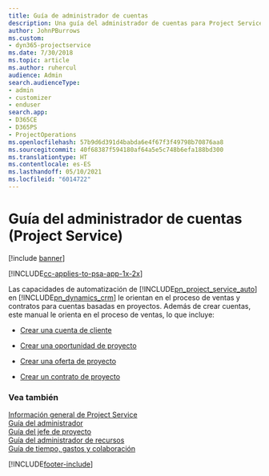 ```yaml
---
title: Guía de administrador de cuentas
description: Una guía del administrador de cuentas para Project Service que realiza el proceso de ventas y contratos para cuentas basadas en proyectos
author: JohnPBurrows
ms.custom:
- dyn365-projectservice
ms.date: 7/30/2018
ms.topic: article
ms.author: ruhercul
audience: Admin
search.audienceType:
- admin
- customizer
- enduser
search.app:
- D365CE
- D365PS
- ProjectOperations
ms.openlocfilehash: 57b9d6d391d4babda6e4f67f3f49798b70876aa8
ms.sourcegitcommit: 40f68387f594180af64a5e5c748b6efa188bd300
ms.translationtype: HT
ms.contentlocale: es-ES
ms.lasthandoff: 05/10/2021
ms.locfileid: "6014722"
---
```

# <a name="account-manager-guide-project-service"></a>Guía del administrador de cuentas (Project Service)

[!include [banner](../includes/psa-now-project-operations.md)]

[!INCLUDE[cc-applies-to-psa-app-1x-2x](../includes/cc-applies-to-psa-app-1x-2x.md)]

Las capacidades de automatización de [!INCLUDE[pn_project_service_auto](../includes/pn-project-service-auto.md)] en [!INCLUDE[pn_dynamics_crm](../includes/pn-dynamics-crm.md)] le orientan en el proceso de ventas y contratos para cuentas basadas en proyectos. Además de crear cuentas, este manual le orienta en el proceso de ventas, lo que incluye:  
  
-   [Crear una cuenta de cliente](../psa/create-customer-account.md)  
  
-   [Crear una oportunidad de proyecto](../psa/create-project-opportunity.md)  
  
-   [Crear una oferta de proyecto](../psa/create-project-quote.md)  
  
-   [Crear un contrato de proyecto](../psa/create-project-contract.md)  
  
  
### <a name="see-also"></a>Vea también  
 [Información general de Project Service](../psa/overview.md)   
 [Guía del administrador](../psa/admin-guide.md)   
 [Guía del jefe de proyecto](../psa/project-manager-guide.md)   
 [Guía del administrador de recursos](../psa/resource-manager-guide.md)   
 [Guía de tiempo, gastos y colaboración](../psa/time-expense-collaboration-guide.md)


[!INCLUDE[footer-include](../includes/footer-banner.md)]